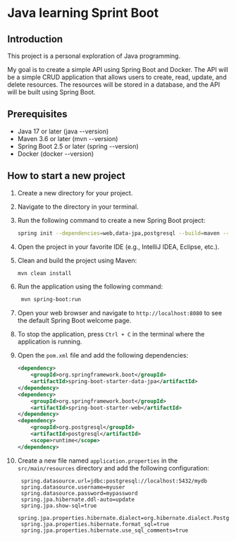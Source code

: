 # Java learning Sprint Boot
## Introduction
This project is a personal exploration of Java programming.

My goal is to create a simple API using Spring Boot and Docker. The API will be a simple CRUD application that allows users to create, read, update, and delete resources.
The resources will be stored in a database, and the API will be built using Spring Boot.

## Prerequisites
- Java 17 or later (java --version)
- Maven 3.6 or later (mvn --version)
- Spring Boot 2.5 or later (spring --version)
- Docker (docker --version)

## How to start a new project
1. Create a new directory for your project.
2. Navigate to the directory in your terminal.
3. Run the following command to create a new Spring Boot project:
   ```bash
   spring init --dependencies=web,data-jpa,postgresql --build=maven --java-version=17 --packaging=jar --extract .
   ```
4. Open the project in your favorite IDE (e.g., IntelliJ IDEA, Eclipse, etc.).
5. Clean and build the project using Maven:
   ```bash
   mvn clean install
   ```
6. Run the application using the following command:
   ```bash
    mvn spring-boot:run
    ```
7. Open your web browser and navigate to `http://localhost:8080` to see the default Spring Boot welcome page.
8. To stop the application, press `Ctrl + C` in the terminal where the application is running.
    
9. Open the `pom.xml` file and add the following dependencies:
   ```xml
   <dependency>
       <groupId>org.springframework.boot</groupId>
       <artifactId>spring-boot-starter-data-jpa</artifactId>
   </dependency>
   <dependency>
       <groupId>org.springframework.boot</groupId>
       <artifactId>spring-boot-starter-web</artifactId>
   </dependency>
   <dependency>
       <groupId>org.postgresql</groupId>
       <artifactId>postgresql</artifactId>
       <scope>runtime</scope>
   </dependency>
   ```
6. Create a new file named `application.properties` in the `src/main/resources` directory and add the following configuration:
   ```properties
    spring.datasource.url=jdbc:postgresql://localhost:5432/mydb
    spring.datasource.username=myuser
    spring.datasource.password=mypassword
    spring.jpa.hibernate.ddl-auto=update
    spring.jpa.show-sql=true
    spring.jpa.properties.hibernate.dialect=org.hibernate.dialect.PostgreSQLDialect
    spring.jpa.properties.hibernate.format_sql=true
    spring.jpa.properties.hibernate.use_sql_comments=true


    
